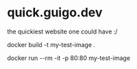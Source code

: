 # quick.guigo.dev
the quickiest website one could have :/




docker build -t my-test-image .

docker run --rm -it -p 80:80 my-test-image
